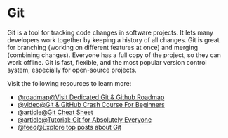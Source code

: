 # Git

Git is a tool for tracking code changes in software projects. It lets many developers work together by keeping a history of all changes. Git is great for branching (working on different features at once) and merging (combining changes). Everyone has a full copy of the project, so they can work offline. Git is fast, flexible, and the most popular version control system, especially for open-source projects.

Visit the following resources to learn more:

- [@roadmap@Visit Dedicated Git & Github Roadmap](https://roadmap.sh/git-github)
- [@video@Git & GitHub Crash Course For Beginners](https://www.youtube.com/watch?v=SWYqp7iY_Tc)
- [@article@Git Cheat Sheet](https://cs.fyi/guide/git-cheatsheet)
- [@article@Tutorial: Git for Absolutely Everyone](https://thenewstack.io/tutorial-git-for-absolutely-everyone/)
- [@feed@Explore top posts about Git](https://app.daily.dev/tags/git?ref=roadmapsh)
